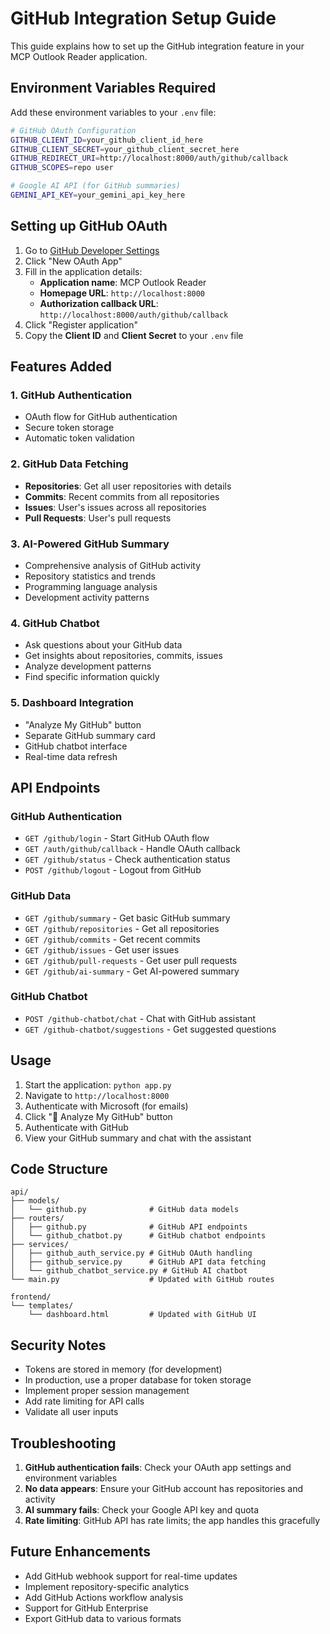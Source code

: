 # GitHub Integration Setup Guide

This guide explains how to set up the GitHub integration feature in your MCP Outlook Reader application.

## Environment Variables Required

Add these environment variables to your `.env` file:

```bash
# GitHub OAuth Configuration
GITHUB_CLIENT_ID=your_github_client_id_here
GITHUB_CLIENT_SECRET=your_github_client_secret_here
GITHUB_REDIRECT_URI=http://localhost:8000/auth/github/callback
GITHUB_SCOPES=repo user

# Google AI API (for GitHub summaries)
GEMINI_API_KEY=your_gemini_api_key_here
```

## Setting up GitHub OAuth

1. Go to [GitHub Developer Settings](https://github.com/settings/developers)
2. Click "New OAuth App"
3. Fill in the application details:
   - **Application name**: MCP Outlook Reader
   - **Homepage URL**: `http://localhost:8000`
   - **Authorization callback URL**: `http://localhost:8000/auth/github/callback`
4. Click "Register application"
5. Copy the **Client ID** and **Client Secret** to your `.env` file

## Features Added

### 1. GitHub Authentication
- OAuth flow for GitHub authentication
- Secure token storage
- Automatic token validation

### 2. GitHub Data Fetching
- **Repositories**: Get all user repositories with details
- **Commits**: Recent commits from all repositories
- **Issues**: User's issues across all repositories
- **Pull Requests**: User's pull requests

### 3. AI-Powered GitHub Summary
- Comprehensive analysis of GitHub activity
- Repository statistics and trends
- Programming language analysis
- Development activity patterns

### 4. GitHub Chatbot
- Ask questions about your GitHub data
- Get insights about repositories, commits, issues
- Analyze development patterns
- Find specific information quickly

### 5. Dashboard Integration
- "Analyze My GitHub" button
- Separate GitHub summary card
- GitHub chatbot interface
- Real-time data refresh

## API Endpoints

### GitHub Authentication
- `GET /github/login` - Start GitHub OAuth flow
- `GET /auth/github/callback` - Handle OAuth callback
- `GET /github/status` - Check authentication status
- `POST /github/logout` - Logout from GitHub

### GitHub Data
- `GET /github/summary` - Get basic GitHub summary
- `GET /github/repositories` - Get all repositories
- `GET /github/commits` - Get recent commits
- `GET /github/issues` - Get user issues
- `GET /github/pull-requests` - Get user pull requests
- `GET /github/ai-summary` - Get AI-powered summary

### GitHub Chatbot
- `POST /github-chatbot/chat` - Chat with GitHub assistant
- `GET /github-chatbot/suggestions` - Get suggested questions

## Usage

1. Start the application: `python app.py`
2. Navigate to `http://localhost:8000`
3. Authenticate with Microsoft (for emails)
4. Click "🐙 Analyze My GitHub" button
5. Authenticate with GitHub
6. View your GitHub summary and chat with the assistant

## Code Structure

```
api/
├── models/
│   └── github.py              # GitHub data models
├── routers/
│   ├── github.py              # GitHub API endpoints
│   └── github_chatbot.py      # GitHub chatbot endpoints
├── services/
│   ├── github_auth_service.py # GitHub OAuth handling
│   ├── github_service.py      # GitHub API data fetching
│   └── github_chatbot_service.py # GitHub AI chatbot
└── main.py                    # Updated with GitHub routes

frontend/
└── templates/
    └── dashboard.html         # Updated with GitHub UI
```

## Security Notes

- Tokens are stored in memory (for development)
- In production, use a proper database for token storage
- Implement proper session management
- Add rate limiting for API calls
- Validate all user inputs

## Troubleshooting

1. **GitHub authentication fails**: Check your OAuth app settings and environment variables
2. **No data appears**: Ensure your GitHub account has repositories and activity
3. **AI summary fails**: Check your Google API key and quota
4. **Rate limiting**: GitHub API has rate limits; the app handles this gracefully

## Future Enhancements

- Add GitHub webhook support for real-time updates
- Implement repository-specific analytics
- Add GitHub Actions workflow analysis
- Support for GitHub Enterprise
- Export GitHub data to various formats 